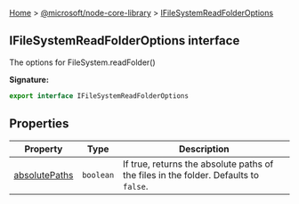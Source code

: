[Home](./index) &gt; [@microsoft/node-core-library](./node-core-library.md) &gt; [IFileSystemReadFolderOptions](./node-core-library.ifilesystemreadfolderoptions.md)

## IFileSystemReadFolderOptions interface

The options for FileSystem.readFolder()

<b>Signature:</b>

```typescript
export interface IFileSystemReadFolderOptions 
```

## Properties

|  Property | Type | Description |
|  --- | --- | --- |
|  [absolutePaths](./node-core-library.ifilesystemreadfolderoptions.absolutepaths.md) | `boolean` | If true, returns the absolute paths of the files in the folder. Defaults to `false`<!-- -->. |

